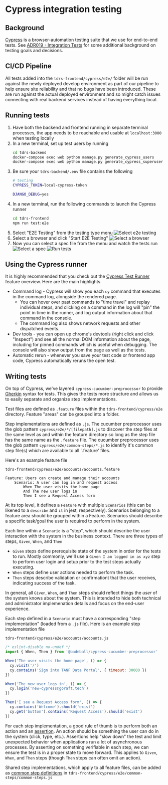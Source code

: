 # Cypress integration testing

## Background

[Cypress](https://cypress.io) is a browser-automation testing suite that we use for end-to-end tests. See [ADR019 - Integration Tests](./Architecture-Decision-Record/019-integration-tests.md) for some additional background on testing goals and decisions.

## CI/CD Pipeline

All tests added into the `tdrs-frontend/cypress/e2e/` folder will be run against the newly deployed develop environment as part of our pipeline to help ensure site reliability and that no bugs have been introduced. These are run against the actual deployed environment and so might catch issues connecting with real backend services instead of having everything local.

## Running tests

1. Have both the backend and frontend running in separate terminal processes, the app needs to be reachable and usable at `localhost:3000` when testing locally
1. In a new terminal, set up test users by running
   ```bash
   cd tdrs-backend
   docker-compose exec web python manage.py generate_cypress_users
   docker-compose exec web python manage.py generate_cypress_superuser
   ```
1. Be sure your `tdrs-backend/.env` file contains the following
   ```bash
   # testing
   CYPRESS_TOKEN=local-cypress-token

   DJANGO_DEBUG=yes
   ```
1. In a new terminal, run the following commands to launch the Cypress runner
   ```bash
   cd tdrs-frontend
   npm run test:e2e
   ```
1. Select "E2E Testing" from the testing type menu
   ![Select e2e testing](./images/testing/01-e2e-selection.png)
1. Select a browser and click "Start E2E Testing"
   ![Select a browser](./images/testing/02-browser-selection.png)
1. Now you can select a spec file from the menu and watch the tests run
   ![Select a spec](./images/testing/03-spec-selection.png)
   ![Run tests](./images/testing/04-run-test.png)

## Using the Cypress runner

It is highly recommended that you check out the [Cypress Test Runner](https://docs.cypress.io/guides/core-concepts/cypress-app#The-Test-Runner) feature overview. Here are the main highlights

* Command log - Cypress will show you each `cy` command that executes in the command log, alongside the rendered page. 
   * You can hover over past commands to "time travel" and replay individual steps, and clicking on a command in the log will "pin" the point in time in the runner, and log output information about that command in the console.
   * The command log also shows network requests and other dispatched events.
* Dev tools - you can open up chrome's devtools (right click and click "Inspect") and see all the normal DOM information about the page, including for pinned commands which is useful when debugging. The console will also show output from the page as well as the tests.
* Automatic rerun - whenever you save your test code or frontend app code, Cypress automatically reruns the open test.

## Writing tests

On top of Cypress, we've layered `cypress-cucumber-preprocessor` to provide [Gherkin](https://cucumber.io/docs/gherkin/reference/) syntax for tests. This gives the tests more structure and allows us to easily separate and organize step implementations.

Test files are defined as `.feature` files within the `tdrs-frontend/cypress/e2e` directory. Feature "areas" can be grouped into a folder.

Step implementations are defined as `.js`. The cucumber preprocessor uses the glob pattern `cypress/e2e/*/[filepath].js` to discover the step files at the same level as and within the feature directory so long as the step file has the same name as the `.feature` file. The cucumber preprocessor uses the glob pattern `cypress/e2e/common-steps/*.js` to identify it's common step file(s) which are available to all `.feature' files.

Here's an example feature file

`tdrs-frontend/cypress/e2e/accounts/accounts.feature`
```gherkin
Feature: Users can create and manage their accounts
    Scenario: A user can log in and request access
        When The user visits the home page
        And The new user logs in
        Then I see a Request Access form
```

At its top level, it defines a `Feature` with multiple `Scenarios` (this can be likened to a `describe` and `it` in jest, respectively). Scenarios belonging to a feature area should be grouped within a Feature. Scenarios should describe a specific task/goal the user is required to perform in the system.

Each line within a `Scenario` is a "step", which should describe the user interaction with the system in the business context. There are three types of steps, `Given`, `When`, and `Then`
* `Given` steps define prerequisite state of the system in order for the tests to run. Mostly commonly, we'll use a `Given I am logged in as xyz` step to perform user login and setup prior to the test steps actually executing.
* `When` steps define user actions needed to perform the task.
* `Then` steps describe validation or confirmationt that the user receives, indicating success of the task.

In general, all `Given`, `When`, and `Then` steps should reflect things the _user_ of the system knows about the system. This is intended to hide both technical and administrator implemenation details and focus on the end-user experience.

Each step defined in a `Scenario` must have a corresponding "step implementation" (loaded from a `.js` file). Here is an example step implementation file

`tdrs-frontend/cypress/e2e/accounts/accounts.js`
```js
/* eslint-disable no-undef */
import { When, Then } from '@badeball/cypress-cucumber-preprocessor'

When('The user visits the home page', () => {
  cy.visit('/')
  cy.contains('Sign into TANF Data Portal', { timeout: 30000 })
})

When('The new user logs in', () => {
  cy.login('new-cypress@goraft.tech')
})

Then('I see a Request Access form', () => {
  cy.contains('Welcome').should('exist')
  cy.get('button').contains('Request Access').should('exist')
})
```

For each step implementation, a good rule of thumb is to perform both an action and an [assertion](https://docs.cypress.io/guides/references/assertions#Chai). An action should be something the user can do in the system (click, type, etc.). Assertions help "slow down" the test and limit unexpected behavior when applications run a lot of asynchronous processes. By asserting on something verifiable in each step, we can ensure the test is in a proper state to move forward. This applies to `Given`, `When`, and `Then` steps (though `Then` steps can often omit an action).

Shared step implementations, which apply to all feature files, can be added as [common step definitions](https://github.com/badeball/cypress-cucumber-preprocessor/blob/master/docs/step-definitions.md#example-2-directory-with-common-step-definitions) in `tdrs-frontend/cypress/e2e/common-steps/common-steps.js`